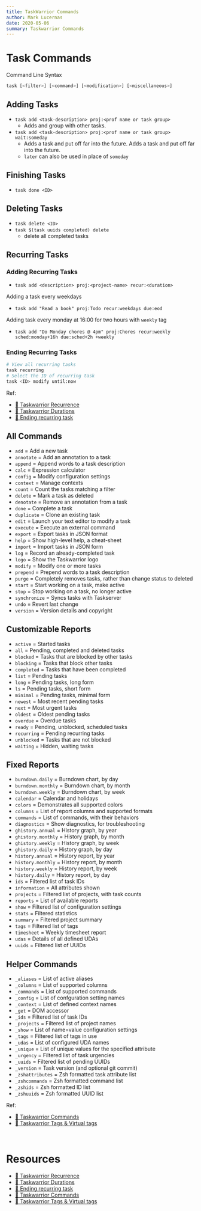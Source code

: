 ```yaml
---
title: TaskWarrior Commands
author: Mark Lucernas
date: 2020-05-06
summary: Taskwarrior Commands
---
```



# Task Commands

Command Line Syntax

```sh
task [<filter>] [<command>] [<modification>] [<miscellaneous>]
```

## Adding Tasks

- `task add <task-description> proj:<prof name or task group>`
  * Adds and group with other tasks.
- `task add <task-description> proj:<prof name or task group> wait:someday`
  * Adds a task and put off far into the future.
  Adds a task and put off far into the future.
  * `later` can also be used in place of `someday`

## Finishing Tasks

- `task done <ID>`

## Deleting Tasks

- `task delete <ID>`
- `task $(task uuids completed) delete`
  * delete all completed tasks

## Recurring Tasks

### Adding Recurring Tasks

- `task add <description> proj:<project-name> recur:<duration>`

Adding a task every weekdays

- `task add "Read a book" proj:Todo recur:weekdays due:eod`

Adding task every monday at 16:00 for two hours with `weekly` tag

- `task add "Do Monday chores @ 4pm" proj:Chores recur:weekly sched:monday+16h due:sched+2h +weekly`

### Ending Recurring Tasks

```bash
# View all recurring tasks
task recurring
# Select the ID of recurring task
task <ID> modify until:now
```

Ref:

- [📄 Taskwarrior Recurrence](https://taskwarrior.org/docs/design/recurrence.html)
- [📄 Taskwarrior Durations](https://taskwarrior.org/docs/durations.html)
- [📄 Ending recurring task](https://github.com/GothenburgBitFactory/taskwarrior/issues/2150#issuecomment-488920517)

## All Commands

- `add`         = Add a new task
- `annotate`    = Add an annotation to a task
- `append`      = Append words to a task description
- `calc`        = Expression calculator
- `config`      = Modify configuration settings
- `context`     = Manage contexts
- `count`       = Count the tasks matching a filter
- `delete`      = Mark a task as deleted
- `denotate`    = Remove an annotation from a task
- `done`        = Complete a task
- `duplicate`   = Clone an existing task
- `edit`        = Launch your text editor to modify a task
- `execute`     = Execute an external command
- `export`      = Export tasks in JSON format
- `help`        = Show high-level help, a cheat-sheet
- `import`      = Import tasks in JSON form
- `log`         = Record an already-completed task
- `logo`        = Show the Taskwarrior logo
- `modify`      = Modify one or more tasks
- `prepend`     = Prepend words to a task description
- `purge`       = Completely removes tasks, rather than change status to deleted
- `start`       = Start working on a task, make active
- `stop`        = Stop working on a task, no longer active
- `synchronize` = Syncs tasks with Taskserver
- `undo`        = Revert last change
- `version`     = Version details and copyright


## Customizable Reports

- `active`    = Started tasks
- `all`       = Pending, completed and deleted tasks
- `blocked`   = Tasks that are blocked by other tasks
- `blocking`  = Tasks that block other tasks
- `completed` = Tasks that have been completed
- `list`      = Pending tasks
- `long`      = Pending tasks, long form
- `ls`        = Pending tasks, short form
- `minimal`   = Pending tasks, minimal form
- `newest`    = Most recent pending tasks
- `next`      = Most urgent tasks
- `oldest`    = Oldest pending tasks
- `overdue`   = Overdue tasks
- `ready`     = Pending, unblocked, scheduled tasks
- `recurring` = Pending recurring tasks
- `unblocked` = Tasks that are not blocked
- `waiting`   = Hidden, waiting tasks


## Fixed Reports

- `burndown.daily`   = Burndown chart, by day
- `burndown.monthly` = Burndown chart, by month
- `burndown.weekly`  = Burndown chart, by week
- `calendar`         = Calendar and holidays
- `colors`           = Demonstrates all supported colors
- `columns`          = List of report columns and supported formats
- `commands`         = List of commands, with their behaviors
- `diagnostics`      = Show diagnostics, for troubleshooting
- `ghistory.annual`  = History graph, by year
- `ghistory.monthly` = History graph, by month
- `ghistory.weekly`  = History graph, by week
- `ghistory.daily`   = History graph, by day
- `history.annual`   = History report, by year
- `history.monthly`  = History report, by month
- `history.weekly`   = History report, by week
- `history.daily`    = History report, by day
- `ids`              = Filtered list of task IDs
- `information`      = All attributes shown
- `projects`         = Filtered list of projects, with task counts
- `reports`          = List of available reports
- `show`             = Filtered list of configuration settings
- `stats`            = Filtered statistics
- `summary`          = Filtered project summary
- `tags`             = Filtered list of tags
- `timesheet`        = Weekly timesheet report
- `udas`             = Details of all defined UDAs
- `uuids`            = Filtered list of UUIDs


## Helper Commands

- `_aliases`       = List of active aliases
- `_columns`       = List of supported columns
- `_commands`      = List of supported commands
- `_config`        = List of confguration setting names
- `_context`       = List of defined context names
- `_get`           = DOM accessor
- `_ids`           = Filtered list of task IDs
- `_projects`      = Filtered list of project names
- `_show`          = List of name=value configuration settings
- `_tags`          = Filtered list of tags in use
- `_udas`          = List of configured UDA names
- `_unique`        = List of unique values for the specified attribute
- `_urgency`       = Filtered list of task urgencies
- `_uuids`         = Filtered list of pending UUIDs
- `_version`       = Task version (and optional git commit)
- `_zshattributes` = Zsh formatted task attribute list
- `_zshcommands`   = Zsh formatted command list
- `_zshids`        = Zsh formatted ID list
- `_zshuuids`      = Zsh formatted UUID list

Ref:

- [📄 Taskwarrior Commands](https://taskwarrior.org/docs/commands/)
- [📄 Taskwarrior Tags & Virtual tags](https://taskwarrior.org/docs/tags.html)

<br>

# Resources

- [📄 Taskwarrior Recurrence](https://taskwarrior.org/docs/design/recurrence.html)
- [📄 Taskwarrior Durations](https://taskwarrior.org/docs/durations.html)
- [📄 Ending recurring task](https://github.com/GothenburgBitFactory/taskwarrior/issues/2150#issuecomment-488920517)
- [📄 Taskwarrior Commands](https://taskwarrior.org/docs/commands/)
- [📄 Taskwarrior Tags & Virtual tags](https://taskwarrior.org/docs/tags.html)

